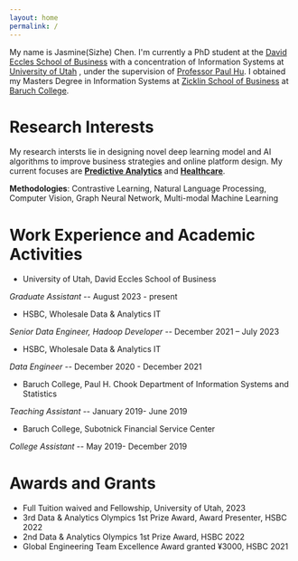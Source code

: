 ```yaml
---
layout: home
permalink: /
---
```


My name is Jasmine(Sizhe) Chen. I'm currently a PhD student at the <ins>David Eccles School of Business</ins> with a concentration of Information Systems at <ins>University of Utah</ins> , under the supervision of [Professor Paul Hu](https://eccles.utah.edu/team/paul-hu/). I obtained my Masters Degree in Information Systems at <ins>Zicklin School of Business</ins> at <ins>Baruch College</ins>.


# Research Interests
My research intersts lie in designing novel deep learning model and AI algorithms to improve business strategies and online platform design. My current focuses are  <ins>**Predictive Analytics**</ins> and <ins>**Healthcare**</ins>.

**Methodologies**: Contrastive Learning, Natural Language Processing, Computer Vision, Graph Neural Network, Multi-modal Machine Learning


# Work Experience and Academic Activities
* University of Utah, David Eccles School of Business

*Graduate Assistant* -- August 2023 - present


* HSBC, Wholesale Data & Analytics IT

*Senior Data Engineer, Hadoop Developer*  --   December 2021 – July 2023

* HSBC, Wholesale Data & Analytics IT

*Data Engineer*      --       December 2020 - December 2021

* Baruch College, Paul H. Chook Department of Information Systems and Statistics

*Teaching Assistant*  --  January 2019- June 2019

* Baruch College, Subotnick Financial Service Center                              

*College Assistant*  --  May 2019- December 2019


# Awards and Grants
* Full Tuition waived and Fellowship, University of Utah, 2023
* 3rd Data & Analytics Olympics 1st Prize Award, Award Presenter, HSBC					2022
* 2nd Data & Analytics Olympics 1st Prize Award, HSBC							2022
* Global Engineering Team Excellence Award granted ¥3000, HSBC					2021
